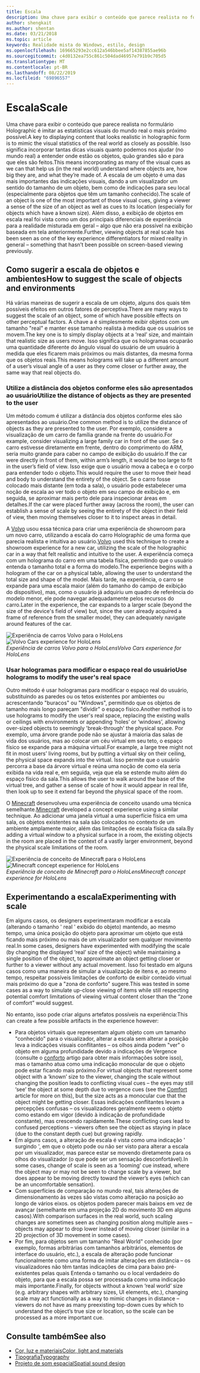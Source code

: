 ```yaml
---
title: Escala
description: Uma chave para exibir o conteúdo que parece realista no formulário Holographic é imitar as estatísticas visuais do mundo real o mais próximo possível.
author: shengkait
ms.author: shentan
ms.date: 03/21/2018
ms.topic: article
keywords: Realidade mista do Windows, estilo, design
ms.openlocfilehash: 169665293e2cc612a546bbee5af14387855ae96b
ms.sourcegitcommit: c4d0132ea755c861c504dad46957e791b9c705d5
ms.translationtype: MT
ms.contentlocale: pt-BR
ms.lasthandoff: 08/22/2019
ms.locfileid: "69896557"
---
```

# <a name="scale"></a><span data-ttu-id="e8a5e-104">Escala</span><span class="sxs-lookup"><span data-stu-id="e8a5e-104">Scale</span></span>

<span data-ttu-id="e8a5e-105">Uma chave para exibir o conteúdo que parece realista no formulário Holographic é imitar as estatísticas visuais do mundo real o mais próximo possível.</span><span class="sxs-lookup"><span data-stu-id="e8a5e-105">A key to displaying content that looks realistic in holographic form is to mimic the visual statistics of the real world as closely as possible.</span></span> <span data-ttu-id="e8a5e-106">Isso significa incorporar tantas dicas visuais quanto podemos nos ajudar (no mundo real) a entender onde estão os objetos, quão grandes são e para que eles são feitos.</span><span class="sxs-lookup"><span data-stu-id="e8a5e-106">This means incorporating as many of the visual cues as we can that help us (in the real world) understand where objects are, how big they are, and what they’re made of.</span></span> <span data-ttu-id="e8a5e-107">A escala de um objeto é uma das mais importantes das indicações visuais, dando a um visualizador um sentido do tamanho de um objeto, bem como de indicações para seu local (especialmente para objetos que têm um tamanho conhecido).</span><span class="sxs-lookup"><span data-stu-id="e8a5e-107">The scale of an object is one of the most important of those visual cues, giving a viewer a sense of the size of an object as well as cues to its location (especially for objects which have a known size).</span></span> <span data-ttu-id="e8a5e-108">Além disso, a exibição de objetos em escala real foi vista como um dos principais diferenciais de experiência para a realidade misturada em geral – algo que não era possível na exibição baseada em tela anteriormente.</span><span class="sxs-lookup"><span data-stu-id="e8a5e-108">Further, viewing objects at real scale has been seen as one of the key experience differentiators for mixed reality in general – something that hasn’t been possible on screen-based viewing previously.</span></span>

## <a name="how-to-suggest-the-scale-of-objects-and-environments"></a><span data-ttu-id="e8a5e-109">Como sugerir a escala de objetos e ambientes</span><span class="sxs-lookup"><span data-stu-id="e8a5e-109">How to suggest the scale of objects and environments</span></span>

<span data-ttu-id="e8a5e-110">Há várias maneiras de sugerir a escala de um objeto, alguns dos quais têm possíveis efeitos em outros fatores de perceptiva.</span><span class="sxs-lookup"><span data-stu-id="e8a5e-110">There are many ways to suggest the scale of an object, some of which have possible effects on other perceptual factors.</span></span> <span data-ttu-id="e8a5e-111">A chave a é simplesmente exibir objetos com um tamanho "real" e manter esse tamanho realista à medida que os usuários se movem.</span><span class="sxs-lookup"><span data-stu-id="e8a5e-111">The key one is to simply display objects at a ‘real’ size, and maintain that realistic size as users move.</span></span> <span data-ttu-id="e8a5e-112">Isso significa que os hologramas ocuparão uma quantidade diferente do ângulo visual do usuário de um usuário à medida que eles ficarem mais próximos ou mais distantes, da mesma forma que os objetos reais.</span><span class="sxs-lookup"><span data-stu-id="e8a5e-112">This means holograms will take up a different amount of a user’s visual angle of a user as they come closer or further away, the same way that real objects do.</span></span>

### <a name="utilize-the-distance-of-objects-as-they-are-presented-to-the-user"></a><span data-ttu-id="e8a5e-113">Utilize a distância dos objetos conforme eles são apresentados ao usuário</span><span class="sxs-lookup"><span data-stu-id="e8a5e-113">Utilize the distance of objects as they are presented to the user</span></span>

<span data-ttu-id="e8a5e-114">Um método comum é utilizar a distância dos objetos conforme eles são apresentados ao usuário.</span><span class="sxs-lookup"><span data-stu-id="e8a5e-114">One common method is to utilize the distance of objects as they are presented to the user.</span></span> <span data-ttu-id="e8a5e-115">Por exemplo, considere a visualização de um carro de família grande na frente do usuário.</span><span class="sxs-lookup"><span data-stu-id="e8a5e-115">For example, consider visualizing a large family car in front of the user.</span></span> <span data-ttu-id="e8a5e-116">Se o carro estivesse diretamente em frente, dentro do comprimento do ARM, seria muito grande para caber no campo de exibição do usuário.</span><span class="sxs-lookup"><span data-stu-id="e8a5e-116">If the car were directly in front of them, within arm’s length, it would be too large to fit in the user’s field of view.</span></span> <span data-ttu-id="e8a5e-117">Isso exige que o usuário mova a cabeça e o corpo para entender todo o objeto.</span><span class="sxs-lookup"><span data-stu-id="e8a5e-117">This would require the user to move their head and body to understand the entirety of the object.</span></span> <span data-ttu-id="e8a5e-118">Se o carro fosse colocado mais distante (em toda a sala), o usuário pode estabelecer uma noção de escala ao ver todo o objeto em seu campo de exibição e, em seguida, se aproximar mais perto dele para inspecionar áreas em detalhes.</span><span class="sxs-lookup"><span data-stu-id="e8a5e-118">If the car were placed further away (across the room), the user can establish a sense of scale by seeing the entirety of the object in their field of view, then moving themselves closer to it to inspect areas in detail.</span></span>

<span data-ttu-id="e8a5e-119">A [Volvo](https://www.youtube.com/watch?v=DilzwF90vec) usou essa técnica para criar uma experiência de showroom para um novo carro, utilizando a escala do carro Holographic de uma forma que parecia realista e intuitiva ao usuário.</span><span class="sxs-lookup"><span data-stu-id="e8a5e-119">[Volvo](https://www.youtube.com/watch?v=DilzwF90vec) used this technique to create a showroom experience for a new car, utilizing the scale of the holographic car in a way that felt realistic and intuitive to the user.</span></span> <span data-ttu-id="e8a5e-120">A experiência começa com um holograma do carro em uma tabela física, permitindo que o usuário entenda o tamanho total e a forma do modelo.</span><span class="sxs-lookup"><span data-stu-id="e8a5e-120">The experience begins with a hologram of the car on a physical table, allowing the user to understand the total size and shape of the model.</span></span> <span data-ttu-id="e8a5e-121">Mais tarde, na experiência, o carro se expande para uma escala maior (além do tamanho do campo de exibição do dispositivo), mas, como o usuário já adquiriu um quadro de referência do modelo menor, ele pode navegar adequadamente pelos recursos do carro.</span><span class="sxs-lookup"><span data-stu-id="e8a5e-121">Later in the experience, the car expands to a larger scale (beyond the size of the device's field of view) but, since the user already acquired a frame of reference from the smaller model, they can adequately navigate around features of the car.</span></span>

<span data-ttu-id="e8a5e-122">![Experiência de carros Volvo para o HoloLens](images/volvo-cars-microsoft-hololens-experience01-640px.jpg)</span><span class="sxs-lookup"><span data-stu-id="e8a5e-122">![Volvo Cars experience for HoloLens](images/volvo-cars-microsoft-hololens-experience01-640px.jpg)</span></span><br>
<span data-ttu-id="e8a5e-123">*Experiência de carros Volvo para o HoloLens*</span><span class="sxs-lookup"><span data-stu-id="e8a5e-123">*Volvo Cars experience for HoloLens*</span></span>

### <a name="use-holograms-to-modify-the-users-real-space"></a><span data-ttu-id="e8a5e-124">Usar hologramas para modificar o espaço real do usuário</span><span class="sxs-lookup"><span data-stu-id="e8a5e-124">Use holograms to modify the user's real space</span></span>

<span data-ttu-id="e8a5e-125">Outro método é usar hologramas para modificar o espaço real do usuário, substituindo as paredes ou os tetos existentes por ambientes ou acrescentando "buracos" ou "Windows", permitindo que os objetos de tamanho mais longo pareçam "dividir" o espaço físico.</span><span class="sxs-lookup"><span data-stu-id="e8a5e-125">Another method is to use holograms to modify the user's real space, replacing the existing walls or ceilings with environments or appending ‘holes’ or ‘windows’, allowing over-sized objects to seemingly 'break-through' the physical space.</span></span> <span data-ttu-id="e8a5e-126">Por exemplo, uma árvore grande pode não se ajustar à maioria das salas de vida dos usuários, mas ao colocar um céu virtual em seu teto, o espaço físico se expande para a máquina virtual.</span><span class="sxs-lookup"><span data-stu-id="e8a5e-126">For example, a large tree might not fit in most users’ living rooms, but by putting a virtual sky on their ceiling, the physical space expands into the virtual.</span></span> <span data-ttu-id="e8a5e-127">Isso permite que o usuário percorra a base da árvore virtual e reúna uma noção de como ela seria exibida na vida real e, em seguida, veja que ela se estende muito além do espaço físico da sala.</span><span class="sxs-lookup"><span data-stu-id="e8a5e-127">This allows the user to walk around the base of the virtual tree, and gather a sense of scale of how it would appear in real life, then look up to see it extend far beyond the physical space of the room.</span></span>

<span data-ttu-id="e8a5e-128">O [Minecraft](https://minecraft.net/) desenvolveu uma experiência de conceito usando uma técnica semelhante.</span><span class="sxs-lookup"><span data-stu-id="e8a5e-128">[Minecraft](https://minecraft.net/) developed a concept experience using a similar technique.</span></span> <span data-ttu-id="e8a5e-129">Ao adicionar uma janela virtual a uma superfície física em uma sala, os objetos existentes na sala são colocados no contexto de um ambiente amplamente maior, além das limitações de escala física da sala.</span><span class="sxs-lookup"><span data-stu-id="e8a5e-129">By adding a virtual window to a physical surface in a room, the existing objects in the room are placed in the context of a vastly larger environment, beyond the physical scale limitations of the room.</span></span>

<span data-ttu-id="e8a5e-130">![Experiência de conceito de Minecraft para o HoloLens](images/800px-minecraftwindow-640px.jpg)</span><span class="sxs-lookup"><span data-stu-id="e8a5e-130">![Minecraft concept experience for HoloLens](images/800px-minecraftwindow-640px.jpg)</span></span><br>
<span data-ttu-id="e8a5e-131">*Experiência de conceito de Minecraft para o HoloLens*</span><span class="sxs-lookup"><span data-stu-id="e8a5e-131">*Minecraft concept experience for HoloLens*</span></span>

## <a name="experimenting-with-scale"></a><span data-ttu-id="e8a5e-132">Experimentando a escala</span><span class="sxs-lookup"><span data-stu-id="e8a5e-132">Experimenting with scale</span></span>

<span data-ttu-id="e8a5e-133">Em alguns casos, os designers experimentaram modificar a escala (alterando o tamanho ' real ' exibido do objeto) mantendo, ao mesmo tempo, uma única posição do objeto para aproximar um objeto que está ficando mais próximo ou mais de um visualizador sem qualquer movimento real.</span><span class="sxs-lookup"><span data-stu-id="e8a5e-133">In some cases, designers have experimented with modifying the scale (by changing the displayed ‘real’ size of the object) while maintaining a single position of the object, to approximate an object getting closer or further to a viewer without any actual movement.</span></span> <span data-ttu-id="e8a5e-134">Isso foi testado em alguns casos como uma maneira de simular a visualização de itens e, ao mesmo tempo, respeitar possíveis limitações de conforto de exibir conteúdo virtual mais próximo do que a "zona de conforto" sugere.</span><span class="sxs-lookup"><span data-stu-id="e8a5e-134">This was tested in some cases as a way to simulate up-close viewing of items while still respecting potential comfort limitations of viewing virtual content closer than the “zone of comfort” would suggest.</span></span>

<span data-ttu-id="e8a5e-135">No entanto, isso pode criar alguns artefatos possíveis na experiência:</span><span class="sxs-lookup"><span data-stu-id="e8a5e-135">This can create a few possible artifacts in the experience however:</span></span>
* <span data-ttu-id="e8a5e-136">Para objetos virtuais que representam algum objeto com um tamanho "conhecido" para o visualizador, alterar a escala sem alterar a posição leva a indicações visuais conflitantes – os olhos ainda podem "ver" o objeto em alguma profundidade devido a indicações de Vergence (consulte o [conforto](comfort.md) artigo para obter mais informações sobre isso), mas o tamanho atua como uma indicação monocular de que o objeto pode estar ficando mais próximo.</span><span class="sxs-lookup"><span data-stu-id="e8a5e-136">For virtual objects that represent some object with a ‘known’ size to the viewer, changing the scale without changing the position leads to conflicting visual cues – the eyes may still ‘see’ the object at some depth due to vergence cues (see the [Comfort](comfort.md) article for more on this), but the size acts as a monocular cue that the object might be getting closer.</span></span> <span data-ttu-id="e8a5e-137">Essas indicações conflitantes levam a percepções confusas – os visualizadores geralmente veem o objeto como estando em vigor (devido à indicação de profundidade constante), mas crescendo rapidamente.</span><span class="sxs-lookup"><span data-stu-id="e8a5e-137">These conflicting cues lead to confused perceptions – viewers often see the object as staying in place (due to the constant depth cue) but growing rapidly.</span></span>
* <span data-ttu-id="e8a5e-138">Em alguns casos, a alteração de escala é vista como uma indicação ' surgindo ', em que o objeto pode ou não ser visto para alterar a escala por um visualizador, mas parece estar se movendo diretamente para os olhos do visualizador (o que pode ser um sensação desconfortável).</span><span class="sxs-lookup"><span data-stu-id="e8a5e-138">In some cases, change of scale is seen as a ‘looming’ cue instead, where the object may or may not be seen to change scale by a viewer, but does appear to be moving directly toward the viewer’s eyes (which can be an uncomfortable sensation).</span></span>
* <span data-ttu-id="e8a5e-139">Com superfícies de comparação no mundo real, tais alterações de dimensionamento às vezes são vistas como alteração na posição ao longo de vários eixos. os objetos podem parecer mais baixos em vez de avançar (semelhante em uma projeção 2D do movimento 3D em alguns casos).</span><span class="sxs-lookup"><span data-stu-id="e8a5e-139">With comparison surfaces in the real world, such scaling changes are sometimes seen as changing position along multiple axes – objects may appear to drop lower instead of moving closer (similar in a 2D projection of 3D movement in some cases).</span></span>
* <span data-ttu-id="e8a5e-140">Por fim, para objetos sem um tamanho "Real World" conhecido (por exemplo, formas arbitrárias com tamanhos arbitrários, elementos de interface do usuário, etc.), a escala de alteração pode funcionar funcionalmente como uma forma de imitar alterações em distância – os visualizadores não têm tantas indicações de cima para baixo pré-existentes pelas quais Entenda o tamanho ou o local verdadeiro do objeto, para que a escala possa ser processada como uma indicação mais importante.</span><span class="sxs-lookup"><span data-stu-id="e8a5e-140">Finally, for objects without a known ‘real world’ size (e.g. arbitrary shapes with arbitrary sizes, UI elements, etc.), changing scale may act functionally as a way to mimic changes in distance – viewers do not have as many preexisting top-down cues by which to understand the object’s true size or location, so the scale can be processed as a more important cue.</span></span>

## <a name="see-also"></a><span data-ttu-id="e8a5e-141">Consulte também</span><span class="sxs-lookup"><span data-stu-id="e8a5e-141">See also</span></span>
* [<span data-ttu-id="e8a5e-142">Cor, luz e materiais</span><span class="sxs-lookup"><span data-stu-id="e8a5e-142">Color, light and materials</span></span>](color,-light-and-materials.md)
* [<span data-ttu-id="e8a5e-143">Tipografia</span><span class="sxs-lookup"><span data-stu-id="e8a5e-143">Typography</span></span>](typography.md)
* [<span data-ttu-id="e8a5e-144">Projeto de som espacial</span><span class="sxs-lookup"><span data-stu-id="e8a5e-144">Spatial sound design</span></span>](spatial-sound-design.md)
